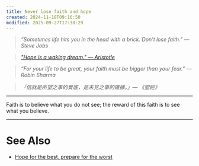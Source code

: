 ```yaml
---
title: Never lose faith and hope
created: 2024-11-18T09:16:50
modified: 2025-09-27T17:38:29
---
```


> _“Sometimes life hits you in the head with a brick. Don’t lose faith.” — Steve Jobs_

> _["Hope is a waking dream." — Aristotle](https://www.goodreads.com/quotes/3987-hope-is-a-waking-dream)_

> _“For your life to be great, your faith must be bigger than your fear.” — Robin Sharma_

> _「信就是所望之事的實底，是未見之事的確據。」— 《聖經》_

---

Faith is to believe what you do not see; the reward of this faith is to see what you believe.

---

# See Also

* [Hope for the best, prepare for the worst](hope-for-the-best-prepare-for-the-worst.md)
